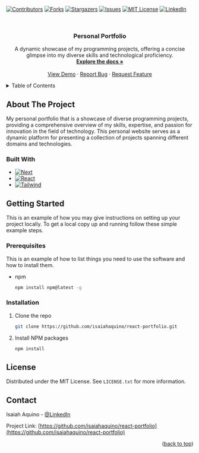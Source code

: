 <a name="readme-top"></a>

[![Contributors][contributors-shield]][contributors-url]
[![Forks][forks-shield]][forks-url]
[![Stargazers][stars-shield]][stars-url]
[![Issues][issues-shield]][issues-url]
[![MIT License][license-shield]][license-url]
[![LinkedIn][linkedin-shield]][linkedin-url]



<!-- PROJECT LOGO -->
<br />
<div align="center">
  <a href="https://github.com/isaiahaquino/react-portfolio">
    <!-- <img src="images/logo.png" alt="Logo" width="80" height="80"> -->
  </a>

<h3 align="center">Personal Portfolio</h3>

  <p align="center">
    A dynamic showcase of my programming projects, offering a concise glimpse into my diverse skills and technological proficiency.
    <br />
    <a href="https://github.com/isaiahaquino/react-portfolio"><strong>Explore the docs »</strong></a>
    <br />
    <br />
    <a href="https://github.com/isaiahaquino/react-portfolio">View Demo</a>
    ·
    <a href="https://github.com/isaiahaquino/react-portfolio/issues">Report Bug</a>
    ·
    <a href="https://github.com/isaiahaquino/react-portfolio/issues">Request Feature</a>
  </p>
</div>



<!-- TABLE OF CONTENTS -->
<details>
  <summary>Table of Contents</summary>
  <ol>
    <li>
      <a href="#about-the-project">About The Project</a>
      <ul>
        <li><a href="#built-with">Built With</a></li>
      </ul>
    </li>
    <li>
      <a href="#getting-started">Getting Started</a>
      <ul>
        <li><a href="#prerequisites">Prerequisites</a></li>
        <li><a href="#installation">Installation</a></li>
      </ul>
    </li>
    <li><a href="#license">License</a></li>
    <li><a href="#contact">Contact</a></li>
  </ol>
</details>



<!-- ABOUT THE PROJECT -->
## About The Project

My personal portfolio that is a showcase of diverse programming projects, providing a comprehensive overview of my skills, expertise, and passion for innovation in the field of technology. This personal website serves as a dynamic platform for presenting a collection of projects spanning different domains and technologies.



### Built With

* [![Next][Next.js]][Next-url]
* [![React][React.js]][React-url]
* [![Tailwind][TailwindCSS]][TailwindCss-url]


<!-- GETTING STARTED -->
## Getting Started

This is an example of how you may give instructions on setting up your project locally.
To get a local copy up and running follow these simple example steps.

### Prerequisites

This is an example of how to list things you need to use the software and how to install them.
* npm
  ```sh
  npm install npm@latest -g
  ```

### Installation

1. Clone the repo
   ```sh
   git clone https://github.com/isaiahaquino/react-portfolio.git
   ```
2. Install NPM packages
   ```sh
   npm install
   ```


<!-- LICENSE -->
## License

Distributed under the MIT License. See `LICENSE.txt` for more information.




<!-- CONTACT -->
## Contact

Isaiah Aquino - [@LinkedIn](https://www.linkedin.com/in/isaiahaquino/)

Project Link: [https://github.com/isaiahaquino/react-portfolio](https://github.com/isaiahaquino/react-portfolio)


<p align="right">(<a href="#readme-top">back to top</a>)</p>





<!-- MARKDOWN LINKS & IMAGES -->
<!-- https://www.markdownguide.org/basic-syntax/#reference-style-links -->
[contributors-shield]: https://img.shields.io/github/contributors/isaiahaquino/react-portfolio.svg?style=for-the-badge
[contributors-url]: https://github.com/isaiahaquino/react-portfolio/graphs/contributors
[forks-shield]: https://img.shields.io/github/forks/isaiahaquino/react-portfolio.svg?style=for-the-badge
[forks-url]: https://github.com/isaiahaquino/react-portfolio/network/members
[stars-shield]: https://img.shields.io/github/stars/isaiahaquino/react-portfolio.svg?style=for-the-badge
[stars-url]: https://github.com/isaiahaquino/react-portfolio/stargazers
[issues-shield]: https://img.shields.io/github/issues/isaiahaquino/react-portfolio.svg?style=for-the-badge
[issues-url]: https://github.com/isaiahaquino/react-portfolio/issues
[license-shield]: https://img.shields.io/github/license/isaiahaquino/react-portfolio.svg?style=for-the-badge
[license-url]: https://github.com/isaiahaquino/react-portfolio/blob/master/LICENSE.txt
[linkedin-shield]: https://img.shields.io/badge/-LinkedIn-black.svg?style=for-the-badge&logo=linkedin&colorB=555
[linkedin-url]: https://linkedin.com/in/isaiahaquino
[product-screenshot]: images/screenshot.png
[Next.js]: https://img.shields.io/badge/next.js-000000?style=for-the-badge&logo=nextdotjs&logoColor=white
[Next-url]: https://nextjs.org/
[React.js]: https://img.shields.io/badge/React-20232A?style=for-the-badge&logo=react&logoColor=61DAFB
[React-url]: https://reactjs.org/
[Vue.js]: https://img.shields.io/badge/Vue.js-35495E?style=for-the-badge&logo=vuedotjs&logoColor=4FC08D
[Vue-url]: https://vuejs.org/
[Angular.io]: https://img.shields.io/badge/Angular-DD0031?style=for-the-badge&logo=angular&logoColor=white
[Angular-url]: https://angular.io/
[Svelte.dev]: https://img.shields.io/badge/Svelte-4A4A55?style=for-the-badge&logo=svelte&logoColor=FF3E00
[Svelte-url]: https://svelte.dev/
[Laravel.com]: https://img.shields.io/badge/Laravel-FF2D20?style=for-the-badge&logo=laravel&logoColor=white
[Laravel-url]: https://laravel.com
[Bootstrap.com]: https://img.shields.io/badge/Bootstrap-563D7C?style=for-the-badge&logo=bootstrap&logoColor=white
[Bootstrap-url]: https://getbootstrap.com
[JQuery.com]: https://img.shields.io/badge/jQuery-0769AD?style=for-the-badge&logo=jquery&logoColor=white
[JQuery-url]: https://jquery.com 
[TailwindCSS]: https://img.shields.io/badge/TailwindCSS-35495E?style=for-the-badge&logo=tailwindcss&logoColor=61DAFB
[TailwindCSS-url]: https://tailwindcss.com
[MongoDB]: https://img.shields.io/badge/MongoDB-4A4A55?style=for-the-badge&logo=mongodb&logoColor=00ED64
[MongoDB-url]: https://www.mongodb.com/